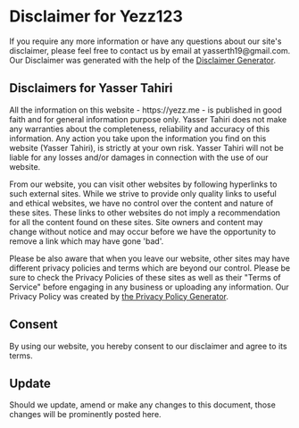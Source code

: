 <h1>Disclaimer for Yezz123</h1>

<p>If you require any more information or have any questions about our site's disclaimer, please feel free to contact us by email at yasserth19@gmail.com. Our Disclaimer was generated with the help of the <a href="https://www.disclaimergenerator.net/">Disclaimer Generator</a>.</p>

<h2>Disclaimers for Yasser Tahiri</h2>

<p>All the information on this website - https://yezz.me - is published in good faith and for general information purpose only. Yasser Tahiri does not make any warranties about the completeness, reliability and accuracy of this information. Any action you take upon the information you find on this website (Yasser Tahiri), is strictly at your own risk. Yasser Tahiri will not be liable for any losses and/or damages in connection with the use of our website.</p>

<p>From our website, you can visit other websites by following hyperlinks to such external sites. While we strive to provide only quality links to useful and ethical websites, we have no control over the content and nature of these sites. These links to other websites do not imply a recommendation for all the content found on these sites. Site owners and content may change without notice and may occur before we have the opportunity to remove a link which may have gone 'bad'.</p>

<p>Please be also aware that when you leave our website, other sites may have different privacy policies and terms which are beyond our control. Please be sure to check the Privacy Policies of these sites as well as their "Terms of Service" before engaging in any business or uploading any information. Our Privacy Policy was created by <a href="https://www.generateprivacypolicy.com/">the Privacy Policy Generator</a>.</p>

<h2>Consent</h2>

<p>By using our website, you hereby consent to our disclaimer and agree to its terms.</p>

<h2>Update</h2>

<p>Should we update, amend or make any changes to this document, those changes will be prominently posted here.</p>
